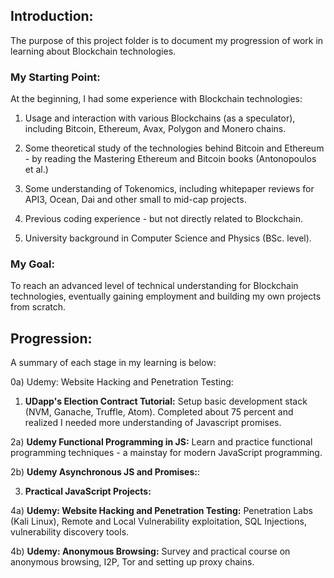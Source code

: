 ## Introduction:

The purpose of this project folder is to document my progression of work in
learning about Blockchain technologies.

### My Starting Point:

At the beginning, I had some experience with Blockchain technologies:

1) Usage and interaction with various Blockchains (as a speculator),
including Bitcoin, Ethereum, Avax, Polygon and Monero chains.

2) Some theoretical study of the technologies behind Bitcoin and Ethereum -
by reading the Mastering Ethereum and Bitcoin books (Antonopoulos et al.)

3) Some understanding of Tokenomics, including whitepaper reviews
for API3, Ocean, Dai and other small to mid-cap projects.

4) Previous coding experience - but not directly related to Blockchain.

5) University background in Computer Science and Physics (BSc. level).

### My Goal:

To reach an advanced level of technical understanding for Blockchain technologies,
eventually gaining employment and building my own projects from scratch.

## Progression:

A summary of each stage in my learning is below:

0a) Udemy: Website Hacking and Penetration Testing:


1) **UDapp's Election Contract Tutorial:** Setup basic development stack (NVM,
  Ganache, Truffle, Atom). Completed about 75 percent and realized I needed
  more understanding of Javascript promises.

2a) **Udemy Functional Programming in JS:** Learn and practice functional programming
techniques - a mainstay for modern JavaScript programming.

2b) **Udemy Asynchronous JS and Promises:**:

3) **Practical JavaScript Projects:**

4a) **Udemy: Website Hacking and Penetration Testing:** Penetration Labs (Kali Linux), Remote and Local Vulnerability exploitation, SQL Injections, vulnerability discovery tools.

4b) **Udemy: Anonymous Browsing:** Survey and practical course on anonymous browsing, I2P, Tor and setting up proxy chains.
